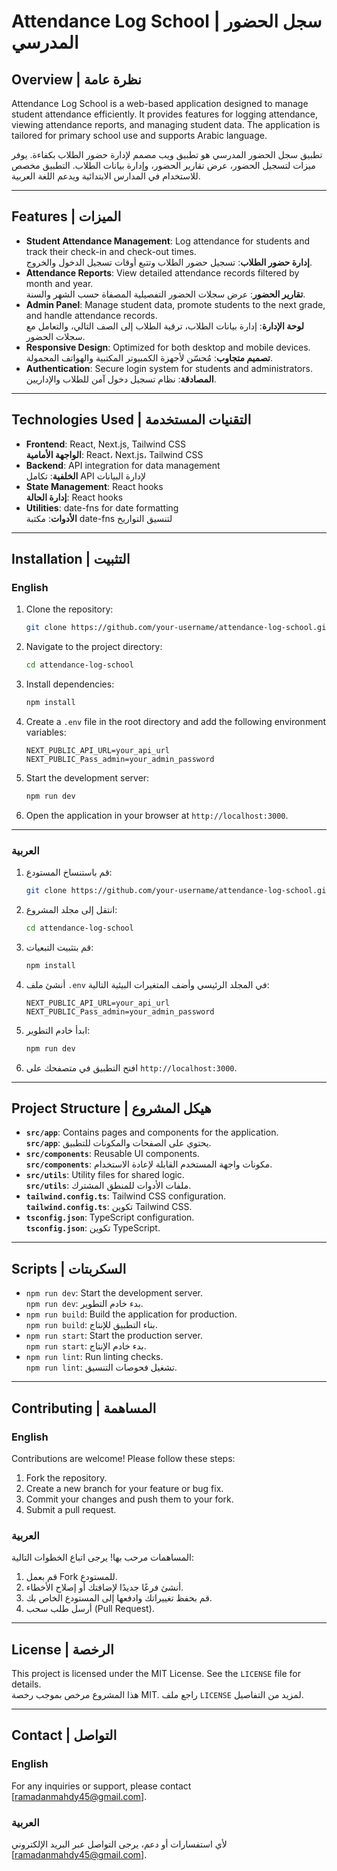 # Attendance Log School | سجل الحضور المدرسي

## Overview | نظرة عامة
Attendance Log School is a web-based application designed to manage student attendance efficiently. It provides features for logging attendance, viewing attendance reports, and managing student data. The application is tailored for primary school use and supports Arabic language.

تطبيق سجل الحضور المدرسي هو تطبيق ويب مصمم لإدارة حضور الطلاب بكفاءة. يوفر ميزات لتسجيل الحضور، عرض تقارير الحضور، وإدارة بيانات الطلاب. التطبيق مخصص للاستخدام في المدارس الابتدائية ويدعم اللغة العربية.

---

## Features | الميزات
- **Student Attendance Management**: Log attendance for students and track their check-in and check-out times.  
  **إدارة حضور الطلاب**: تسجيل حضور الطلاب وتتبع أوقات تسجيل الدخول والخروج.
- **Attendance Reports**: View detailed attendance records filtered by month and year.  
  **تقارير الحضور**: عرض سجلات الحضور التفصيلية المصفاة حسب الشهر والسنة.
- **Admin Panel**: Manage student data, promote students to the next grade, and handle attendance records.  
  **لوحة الإدارة**: إدارة بيانات الطلاب، ترقية الطلاب إلى الصف التالي، والتعامل مع سجلات الحضور.
- **Responsive Design**: Optimized for both desktop and mobile devices.  
  **تصميم متجاوب**: مُحسّن لأجهزة الكمبيوتر المكتبية والهواتف المحمولة.
- **Authentication**: Secure login system for students and administrators.  
  **المصادقة**: نظام تسجيل دخول آمن للطلاب والإداريين.

---

## Technologies Used | التقنيات المستخدمة
- **Frontend**: React, Next.js, Tailwind CSS  
  **الواجهة الأمامية**: React، Next.js، Tailwind CSS
- **Backend**: API integration for data management  
  **الخلفية**: تكامل API لإدارة البيانات
- **State Management**: React hooks  
  **إدارة الحالة**: React hooks
- **Utilities**: date-fns for date formatting  
  **الأدوات**: مكتبة date-fns لتنسيق التواريخ

---

## Installation | التثبيت

### English
1. Clone the repository:
   ```bash
   git clone https://github.com/your-username/attendance-log-school.git
   ```

2. Navigate to the project directory:
   ```bash
   cd attendance-log-school
   ```

3. Install dependencies:
   ```bash
   npm install
   ```

4. Create a `.env` file in the root directory and add the following environment variables:
   ```env
   NEXT_PUBLIC_API_URL=your_api_url
   NEXT_PUBLIC_Pass_admin=your_admin_password
   ```

5. Start the development server:
   ```bash
   npm run dev
   ```

6. Open the application in your browser at `http://localhost:3000`.

---

### العربية
1. قم باستنساخ المستودع:
   ```bash
   git clone https://github.com/your-username/attendance-log-school.git
   ```

2. انتقل إلى مجلد المشروع:
   ```bash
   cd attendance-log-school
   ```

3. قم بتثبيت التبعيات:
   ```bash
   npm install
   ```

4. أنشئ ملف `.env` في المجلد الرئيسي وأضف المتغيرات البيئية التالية:
   ```env
   NEXT_PUBLIC_API_URL=your_api_url
   NEXT_PUBLIC_Pass_admin=your_admin_password
   ```

5. ابدأ خادم التطوير:
   ```bash
   npm run dev
   ```

6. افتح التطبيق في متصفحك على `http://localhost:3000`.

---

## Project Structure | هيكل المشروع
- **`src/app`**: Contains pages and components for the application.  
  **`src/app`**: يحتوي على الصفحات والمكونات للتطبيق.
- **`src/components`**: Reusable UI components.  
  **`src/components`**: مكونات واجهة المستخدم القابلة لإعادة الاستخدام.
- **`src/utils`**: Utility files for shared logic.  
  **`src/utils`**: ملفات الأدوات للمنطق المشترك.
- **`tailwind.config.ts`**: Tailwind CSS configuration.  
  **`tailwind.config.ts`**: تكوين Tailwind CSS.
- **`tsconfig.json`**: TypeScript configuration.  
  **`tsconfig.json`**: تكوين TypeScript.

---

## Scripts | السكربتات
- `npm run dev`: Start the development server.  
  `npm run dev`: بدء خادم التطوير.
- `npm run build`: Build the application for production.  
  `npm run build`: بناء التطبيق للإنتاج.
- `npm run start`: Start the production server.  
  `npm run start`: بدء خادم الإنتاج.
- `npm run lint`: Run linting checks.  
  `npm run lint`: تشغيل فحوصات التنسيق.

---

## Contributing | المساهمة
### English
Contributions are welcome! Please follow these steps:
1. Fork the repository.
2. Create a new branch for your feature or bug fix.
3. Commit your changes and push them to your fork.
4. Submit a pull request.

### العربية
المساهمات مرحب بها! يرجى اتباع الخطوات التالية:
1. قم بعمل Fork للمستودع.
2. أنشئ فرعًا جديدًا لإضافتك أو إصلاح الأخطاء.
3. قم بحفظ تغييراتك وادفعها إلى المستودع الخاص بك.
4. أرسل طلب سحب (Pull Request).

---

## License | الرخصة
This project is licensed under the MIT License. See the `LICENSE` file for details.  
هذا المشروع مرخص بموجب رخصة MIT. راجع ملف `LICENSE` لمزيد من التفاصيل.

---

## Contact | التواصل
### English
For any inquiries or support, please contact [ramadanmahdy45@gmail.com].

### العربية
لأي استفسارات أو دعم، يرجى التواصل عبر البريد الإلكتروني [ramadanmahdy45@gmail.com].